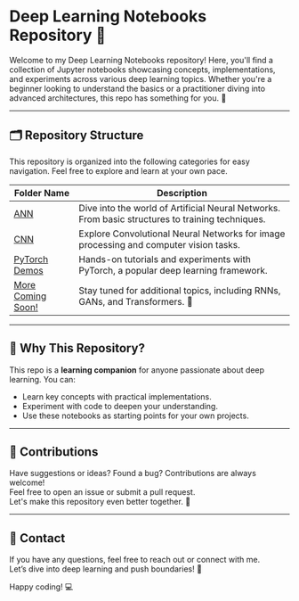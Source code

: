 # Deep Learning Notebooks Repository 📘

Welcome to my Deep Learning Notebooks repository! Here, you'll find a collection of Jupyter notebooks showcasing concepts, implementations, and experiments across various deep learning topics. Whether you're a beginner looking to understand the basics or a practitioner diving into advanced architectures, this repo has something for you. 🚀  

---

## 🗂️ Repository Structure  

This repository is organized into the following categories for easy navigation. Feel free to explore and learn at your own pace.  

| **Folder Name**         | **Description**                                                                                      |  
|--------------------------|------------------------------------------------------------------------------------------------------|  
| [ANN](https://github.com/SHRISH01/Deep-Learning-Basics/tree/main/ANN)                | Dive into the world of Artificial Neural Networks. From basic structures to training techniques.    |  
| [CNN](https://github.com/SHRISH01/Deep-Learning-Basics/tree/main/CNN)                | Explore Convolutional Neural Networks for image processing and computer vision tasks.               |  
| [PyTorch Demos](https://github.com/SHRISH01/Deep-Learning-Basics/tree/main/Pytorch)      | Hands-on tutorials and experiments with PyTorch, a popular deep learning framework.                 |  
| [More Coming Soon!](#)  | Stay tuned for additional topics, including RNNs, GANs, and Transformers. 🎉                        |  

---

## 🧠 Why This Repository?  

This repo is a **learning companion** for anyone passionate about deep learning. You can:  
- Learn key concepts with practical implementations.  
- Experiment with code to deepen your understanding.  
- Use these notebooks as starting points for your own projects.  

---

## 🤝 Contributions  

Have suggestions or ideas? Found a bug? Contributions are always welcome!  
Feel free to open an issue or submit a pull request.  
Let's make this repository even better together. 🌟  

---

## 📧 Contact  

If you have any questions, feel free to reach out or connect with me.  
Let’s dive into deep learning and push boundaries! 🚀  

Happy coding! 💻  
